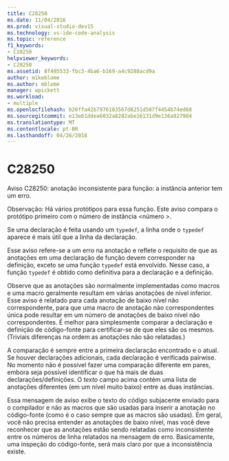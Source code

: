 ```yaml
---
title: C28250
ms.date: 11/04/2016
ms.prod: visual-studio-dev15
ms.technology: vs-ide-code-analysis
ms.topic: reference
f1_keywords:
- C28250
helpviewer_keywords:
- C28250
ms.assetid: 8f405533-fbc3-4ba6-b169-a4c9288acd9a
author: mikeblome
ms.author: mblome
manager: wpickett
ms.workload:
- multiple
ms.openlocfilehash: b20ffa42b7976183567d8251d507f4454b74ed68
ms.sourcegitcommit: e13e61ddea6032a8282abe16131d9e136a927984
ms.translationtype: MT
ms.contentlocale: pt-BR
ms.lasthandoff: 04/26/2018
---
```

# <a name="c28250"></a>C28250
Aviso C28250: anotação inconsistente para função: a instância anterior tem um erro.

 Observação: Há vários protótipos para essa função. Este aviso compara o protótipo primeiro com o número de instância \<número >.

 Se uma declaração é feita usando um `typedef`, a linha onde o `typedef` aparece é mais útil que a linha da declaração.

 Esse aviso refere-se a um erro na anotação e reflete o requisito de que as anotações em uma declaração de função devem corresponder na definição, exceto se uma função `typedef` está envolvido. Nesse caso, a função `typedef` é obtido como definitiva para a declaração e a definição.

 Observe que as anotações são normalmente implementadas como macros e uma macro geralmente resultam em várias anotações de nível inferior. Esse aviso é relatado para cada anotação de baixo nível não correspondente, para que uma macro de anotação não correspondentes única pode resultar em um número de anotações de baixo nível não correspondentes. É melhor para simplesmente comparar a declaração e definição de código-fonte para certificar-se de que eles são os mesmos. (Triviais diferenças na ordem as anotações não são relatadas.)

 A comparação é sempre entre a primeira declaração encontrado e o atual. Se houver declarações adicionais, cada declaração é verificada pairwise. No momento não é possível fazer uma comparação diferente em pares, embora seja possível identificar o que há mais de duas declarações/definições.  O *texto* campo acima contém uma lista de anotações diferentes (em um nível muito baixo) entre as duas instâncias.

 Essa mensagem de aviso exibe o texto do código subjacente enviado para o compilador e não as macros que são usadas para inserir a anotação no código-fonte (como é o caso sempre que as macros são usadas). Em geral, você não precisa entender as anotações de baixo nível, mas você deve reconhecer que as anotações estão sendo relatadas como inconsistente entre os números de linha relatados na mensagem de erro. Basicamente, uma inspeção do código-fonte, será mais claro por que a inconsistência existe.